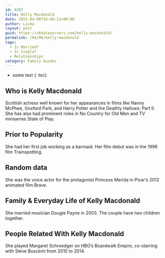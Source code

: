 ```yaml
---
id: 4397
title: Kelly Macdonald
date: 2021-04-06T16:49:13+00:00
author: Laima
layout: post
guid: https://ukdataservers.com/kelly-macdonald/
permalink: /04/06/kelly-macdonald
tags:
  - Is Married?
  - Is Single?
  - Relationships
category: Family Guides
---
```


* some text
{: toc}


## Who is Kelly Macdonald
                  
                  
                  
Scottish actress well known for her appearances in films like Nanny McPhee, Gosford Park, and Harry Potter and the Deathly Hallows: Part II. She has also had prominent roles in No Country for Old Men and TV miniseries State of Play.
                  
              
            
              
            
                
                
                
## Prior to Popularity
                  
                  
                  
She had her first job working as a barmaid. Her film debut was in the 1996 film Trainspotting.
                  
              
            
              
            
                
                
                
## Random data
                  
                  
                  
She was the voice actor for the protagonist Princess Merida in Pixar&#8217;s 2012 animated film Brave.
                  
              
            
              
            
                
                
                
## Family & Everyday Life of Kelly Macdonald
                  
                  
                  
She married musician Dougie Payne in 2003. The couple have two children together.
                  
              
            
              
            
                
                
                
## People Related With Kelly Macdonald
                  
                  
                  
She played Margaret Schroedger on HBO&#8217;s Boardwalk Empire, co-starring with Steve Buscemi from 2010 to 2014.
                  
              
            
              
            
                
              
            
              
              
            
            
              
            
          
          
          